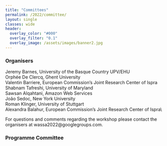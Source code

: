 ```yaml
---
title: "Committees"
permalink: /2022/committee/
layout: single
classes: wide
header:
  overlay_color: "#000"
  overlay_filter: "0.1"
  overlay_image: /assets/images/banner2.jpg
---
```


<style>.athere:before {content: '@'; }</style>
<script type="text/javascript">
function init(){
    var x = document.getElementsByClassName('contactaddr');
    for (var i = 0; i < x.length; i++){
        var sp = x[i];
        var mt = sp.innerHTML;
        mt = mt.replace(/<span.*\/span>/, '@');
        sp.innerHTML = '<a href="mailto:' + mt + '">' + mt + '</a>';
    }
}
window.addEventListener("load", init, false);
</script>


### Organisers

Jeremy Barnes, University of the Basque Country UPV/EHU\
Orphée De Clercq, Ghent University\
Valentin Barriere, European Commission’s Joint Research Center of Ispra\
Shabnam Tafreshi,  University of Maryland\
Sawsan Alqahtani, Amazon Web Services\
João Sedoc, New York University\
Roman Klinger, University of Stuttgart\
Alexandra Balahur, European Commission’s Joint Research Center of Ispra\


For questions and comments regarding the workshop please contact the organisers at <span class="contactaddr">wassa2022<span class="athere"></span>googlegroups.com</span>.

### Programme Committee



